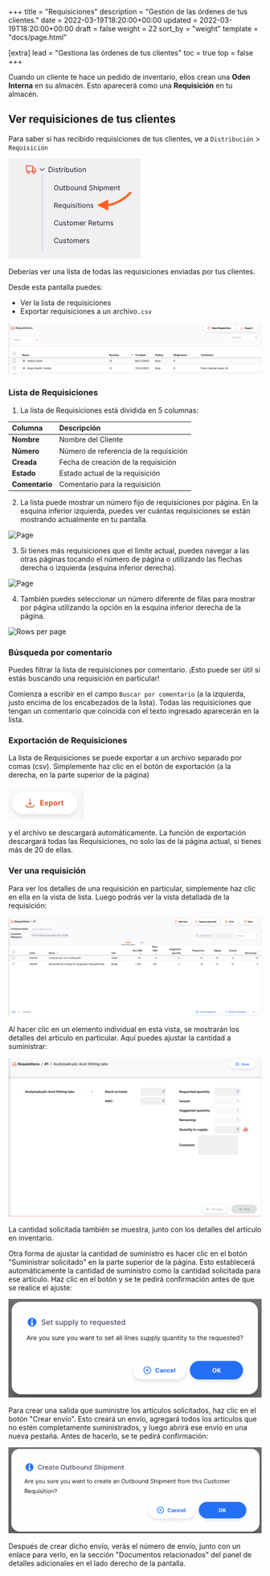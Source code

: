 +++
title = "Requisiciones"
description = "Gestión de las órdenes de tus clientes."
date = 2022-03-19T18:20:00+00:00
updated = 2022-03-19T18:20:00+00:00
draft = false
weight = 22
sort_by = "weight"
template = "docs/page.html"

[extra]
lead = "Gestiona las órdenes de tus clientes"
toc = true
top = false
+++

Cuando un cliente te hace un pedido de inventario, ellos crean una **Oden Interna** en su almacén. Esto aparecerá como una **Requisición** en tu almacén.

## Ver requisiciones de tus clientes

Para saber si has recibido requisiciones de tus clientes, ve a `Distribución` > `Requisición`

![Requistion nav](images/req_gotoreq2.png)

Deberías ver una lista de todas las requisiciones enviadas por tus clientes.

Desde esta pantalla puedes:

- Ver la lista de requisiciones
- Exportar requisiciones a un archivo`.csv`

![Requisition list](images/req_list.png)

### Lista de Requisiciones

1. La lista de Requisiciones está dividida en 5 columnas:

| Columna        | Descripción                            |
| :------------- | :------------------------------------- |
| **Nombre**     | Nombre del Cliente                     |
| **Número**     | Número de referencia de la requisición |
| **Creada**     | Fecha de creación de la requisición    |
| **Estado**     | Estado actual de la requisición        |
| **Comentario** | Comentario para la requisición         |

2. La lista puede mostrar un número fijo de requisiciones por página. En la esquina inferior izquierda, puedes ver cuántas requisiciones se están mostrando actualmente en tu pantalla.

![Page](images/list_showing.png)

3. Si tienes más requisiciones que el límite actual, puedes navegar a las otras páginas tocando el número de página o utilizando las flechas derecha o izquierda (esquina inferior derecha).

![Page](images/list_pagenumbers.png)

4. También puedes seleccionar un número diferente de filas para mostrar por página utilizando la opción en la esquina inferior derecha de la página.

![Rows per page](images/rows-per-page-select.png)

### Búsqueda por comentario

Puedes filtrar la lista de requisiciones por comentario. ¡Esto puede ser útil si estás buscando una requisición en particular!

Comienza a escribir en el campo `Buscar por comentario` (a la izquierda, justo encima de los encabezados de la lista). Todas las requisiciones que tengan un comentario que coincida con el texto ingresado aparecerán en la lista.

### Exportación de Requisiciones

La lista de Requisiciones se puede exportar a un archivo separado por comas (csv). Simplemente haz clic en el botón de exportación (a la derecha, en la parte superior de la página)

![Export button](images/export.png)

y el archivo se descargará automáticamente. La función de exportación descargará todas las Requisiciones, no solo las de la página actual, si tienes más de 20 de ellas.

### Ver una requisición

Para ver los detalles de una requisición en particular, simplemente haz clic en ella en la vista de lista. Luego podrás ver la vista detallada de la requisición:

![Requisition Detail](images/requisition-detail.png)

Al hacer clic en un elemento individual en esta vista, se mostrarán los detalles del artículo en particular. Aquí puedes ajustar la cantidad a suministrar:

![Requisition Detail](images/requisition_line_edit_page.png)

La cantidad solicitada también se muestra, junto con los detalles del artículo en inventario.

Otra forma de ajustar la cantidad de suministro es hacer clic en el botón "Suministrar solicitado" en la parte superior de la página. Esto establecerá automáticamente la cantidad de suministro como la cantidad solicitada para ese artículo. Haz clic en el botón y se te pedirá confirmación antes de que se realice el ajuste:

![Supply Requested Prompt](images/requisition-supply-to-requested.png)

Para crear una salida que suministre los artículos solicitados, haz clic en el botón "Crear envío". Esto creará un envío, agregará todos los artículos que no estén completamente suministrados, y luego abrirá ese envío en una nueva pestaña. Antes de hacerlo, se te pedirá confirmación:

![Create Shipment Prompt](images/requisition-create-shipment.png)

Después de crear dicho envío, verás el número de envío, junto con un enlace para verlo, en la sección "Documentos relacionados" del panel de detalles adicionales en el lado derecho de la pantalla.
